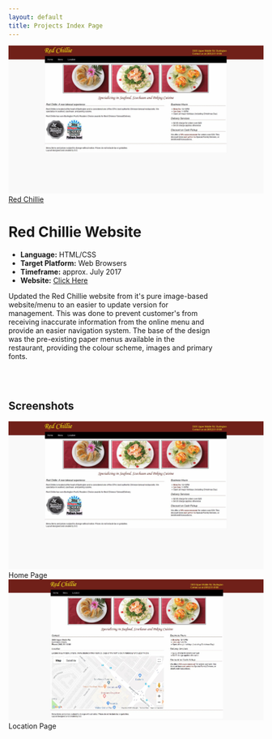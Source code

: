 ```yaml
---
layout: default
title: Projects Index Page
---
```

<div class="gallery">
	<img src="images/redchillie/index.jpg" alt="Red Chillie" />
	<div class="desc"><a href="http://redchilliexpress.com">Red Chillie</a></div>
</div>
 
 <h1>Red Chillie Website</h1>
 
 
 <ul class="projectInfo">
	<li><strong>Language:</strong> HTML/CSS</li>
	<li><strong>Target Platform:</strong> Web Browsers</li>
	<li><strong>Timeframe:</strong> approx. July 2017</li>
	<li><strong>Website:</strong> <a href="http://redchilliexpress.com">Click Here</a></li>
 </ul>
 
<p style="width: 80%;">Updated the Red Chillie website from it's pure image-based website/menu to an easier to update version for management. This was done to prevent customer's from receiving inaccurate information from the online menu and provide an easier navigation system. The base of the design was the pre-existing paper menus available in the restaurant, providing the colour scheme, images and primary fonts. </p>
<br /> <br />
<h2>Screenshots</h2> 

<div class="gallery">
	<a href="images/redchillie/index.jpg"><img src="images/redchillie/index.jpg" alt="Home Page" /></a>
	<div class="desc">Home Page</div>
</div>

<div class="gallery">
	<a href="images/redchillie/location.jpg"><img src="images/redchillie/location.jpg" alt="Location" /></a>
	<div class="desc">Location Page</div>
</div>




